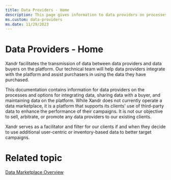 ```yaml
---
title: Data Providers - Home
description: This page gives information to data providers on processes to integrate data, share data with buyer and maintain data.
ms.custom: data-providers
ms.date: 11/29/2023
---
```


# Data Providers - Home

Xandr facilitates the transmission of data between data providers and data buyers on the platform. Our technical team will help data providers integrate with the platform and assist purchasers in using the data they have purchased.

This documentation contains information for data providers on the processes and options for integrating data, sharing data with a buyer, and maintaining data on the platform. While Xandr does not currently operate a data marketplace, it is a platform that supports its clients' use of third-party data to enhance the performance of their campaigns. It is not our objective to sell, arbitrate, or promote any data providers to our existing clients.

Xandr serves as a facilitator and filter for our clients if and when they decide to use additional user-centric or inventory-based data to better target campaigns.

# Related topic

[Data Marketplace Overview](../invest/data-marketplace-overview.md)
